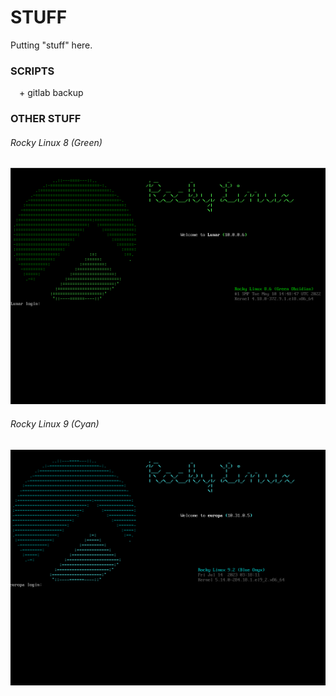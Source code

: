 STUFF
=====
Putting "stuff" here.

### SCRIPTS
&emsp;\+ gitlab backup

### OTHER STUFF

###### Rocky Linux 8 (Green)
![alt text](https://github.com/phatlix/stuff/blob/43082e33d55485b12b6240098fb7b063fd642b8a/rocky_8_green/issue-screen-8.png)  

###### Rocky Linux 9 (Cyan)
![alt text](https://github.com/phatlix/stuff/blob/43082e33d55485b12b6240098fb7b063fd642b8a/rocky_9_cyan/issue-screen-9.png)  
